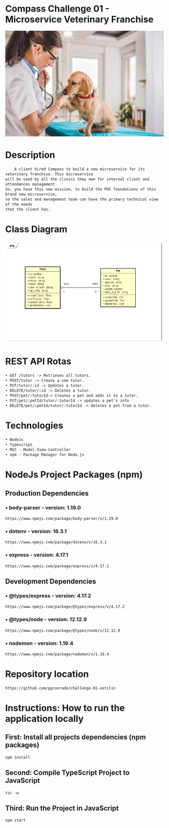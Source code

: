 # Compass Challenge 01 - Microservice Veterinary Franchise

![ppconrado github img](https://raw.githubusercontent.com/ppconrado/bds-assets/master/img/vetclin.png)

# Description

```
    A client hired Compass to build a new microservice for its veterinary franchise. This microservice
will be used by all the clinics they own for internal client and attendances management.
So, you have this new mission, to build the POC foundations of this brand new microservice,
so the sales and management team can have the primary technical view of the needs
that the client has.
```

# Class Diagram

![ppconrado github img](https://raw.githubusercontent.com/ppconrado/bds-assets/master/img/vetclin-class-diagram.png)

# REST API Rotas

```
• GET /tutors -> Retrieves all tutors.
• POST/tutor -> Create a new tutor.
• PUT/tutor/:id -> Updates a tutor.
• DELETE/tutor/:id -> Deletes a tutor.
• POST/pet/:tutorId-> Creates a pet and adds it to a tutor.
• PUT/pet/:petId/tutor/:tutorId -> updates a pet's info
• DELETE/pet/:petId/tutor/:tutorId -> deletes a pet from a tutor.
```

# Technologies

```
• NodeJs
• Typescript
• MVC - Model-View-Controller
• npm - Package Manager for Node.js

```

# NodeJs Project Packages (npm)

## Production Dependencies

### • body-parser - version: 1.19.0

```
https://www.npmjs.com/package/body-parser/v/1.19.0

```

### • dotenv - version: 16.3.1

```
https://www.npmjs.com/package/dotenv/v/16.3.1

```

### • express - version: 4.17.1

```
https://www.npmjs.com/package/express/v/4.17.1

```

## Development Dependencies

### • @types/express - version: 4.17.2

```
https://www.npmjs.com/package/@types/express/v/4.17.2

```

### • @types/node - version: 12.12.9

```
https://www.npmjs.com/package/@types/node/v/12.12.9

```

### • nodemon - version: 1.19.4

```
https://www.npmjs.com/package/nodemon/v/1.19.4

```

# Repository location

```
https://github.com/ppconrado/challenge-01-vetclin

```

# Instructions: How to run the application locally

## First: Install all projects dependencies (npm packages)

```
npm install
```

## Second: Compile TypeScript Project to JavaScript

```
tsc -w
```

## Third: Run the Project in JavaScript

```
npm start
```
